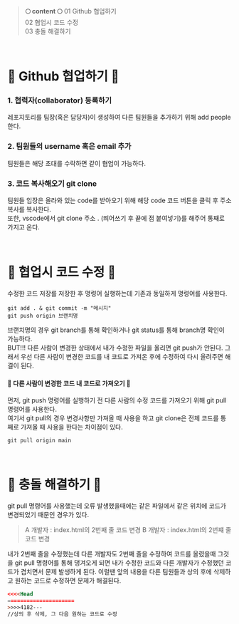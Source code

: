>**🌕 content 🌕**
01 Github 협업하기 <br/>
02 협업시 코드 수정 <br/>
03 충돌 해결하기 <br/>

<br/>

# 🎃 Github 협업하기 🎃
### 1. 협력자(collaborator) 등록하기
레포지토리를 팀장(혹은 담당자)이 생성하여 다른 팀원들을 추가하기 위해 add people 한다. <br/>

### 2. 팀원들의 username 혹은 email 추가
팀원들은 해당 초대를 수락하면 같이 협업이 가능하다. <br/>

### 3. 코드 복사해오기 git clone
팀원들 입장은 올라와 있는 code를 받아오기 위해 해당 code 코드 버튼을 클릭 후 주소 복사를 복사한다. <br/>
또한, vscode에서 git clone 주소 .  (띄어쓰기 후 끝에 점 붙여넣기)를 해주어 통째로 가지고 온다. <br/>

<br/>

# 🎃 협업시 코드 수정 🎃
수정한 코드 저장를 저장한 후 명령어 실행하는데 기존과 동일하게 명령어를 사용한다. <br/>
```
git add . & git commit -m "메시지"
git push origin 브랜치명
```
브랜치명의 경우 git branch를 통해 확인하거나 git status를 통해 branch명 확인이 가능하다. <br/>
BUT!!! 다른 사람이 변경한 상태에서 내가 수정한 파일을 올리면 git push가 안된다. 그래서 우선 다른 사람이 변경한 코드를 내 코드로 가져온 후에 수정하여 다시 올려주면 해결이 된다. <br/>

#### 🤚 다른 사람이 변경한 코드 내 코드로 가져오기 🤚
먼저, git push 명령어를 실행하기 전 다른 사람의 수정 코드를 가져오기 위해 git pull 명령어를 사용한다. <br/>
여기서 git pull의 경우 변경사항만 가져올 때 사용을 하고 git clone은 전체 코드를 통째로 가져올 때 사용을 한다는 차이점이 있다. <br/>
```
git pull origin main
```

<br/>

# 🎃 충돌 해결하기 🎃
git pull 명령어를 사용했는데 오류 발생했을때에는 같은 파일에서 같은 위치에 코드가 변경되었기 때문인 경우가 있다. <br/>

>A 개발자 : index.html의 2번째 줄 코드 변경
B 개발자 : index.html의 2번쨰 줄 코드 변경
 
내가 2번째 줄을 수정했는데 다른 개발자도 2번째 줄을 수정하여 코드를 올렸을때 그것을 git pull 명령어를 통해 댕겨오게 되면 내가 수정한 코드와 다른 개발자가 수정했던 코드가 겹치면서 문제 발생하게 된다. 이럴땐 앞의 내용을 다른 팀원들과 상의 후에 삭제하고 원하는 코드로 수정하면 문제가 해결된다. <br/>
```html
<<<<Head
=====================
>>>>4182---
//상의 후 삭제, 그 다음 원하는 코드로 수정
```
